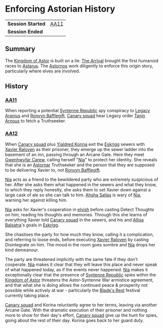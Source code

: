 # Enforcing Astorian History

|||
| --- | --- |
| **Session Started** | [AA11](../sessions/AA11.md) | storyline.2
| **Session Ended** | |

## Summary

The [Kingdom of Astor](../civilisations/kingdom-of-astor/kingdom-of-astor.md) is built on a lie: [The Arrival](../history/events/the-third-coming.md) brought the first humanoid races to [Astarus](../planes/astarus.md). The [Astornos](../organisations/astornos.md) work diligently to enforce this origin story, particularly where elves are involved.

## History

### [AA11](../sessions/AA11.md)

When reporting a potential [Syntenne Republic](../civilisations/syntenne-republic/syntenne-republic.md) spy conspiracy to [Legacy Aranius](../characters/legacy-aranius.md) and [Ronvyn Bafflegift](../characters/ronvyn-bafflegift.md), [Canary squad](../organisations/astorrel/squads/canary-squad.md) hear Legacy order [Tanin Arnous](../characters/tanin-arnous.md) to fetch a Truthseeker.

### [AA12](../sessions/AA12.md)

When [Canary squad](../organisations/astorrel/squads/canary-squad.md) plus [Yialdred Korina](../characters/yialdred-korina.md) exit the [Eskrigg](../places/cities/eskrigg.md) sewers with [Xavier Raloven](../characters/xavier-raloven.md) as their prisoner, they emerge up the sewer ladder into the basement of an inn, passing through an Arcane Gate. Here they meet [Gwenhwyfar Carew](../characters/gwenhwyfar-carew.md), calling herself "[Nia](../characters/gwenhwyfar-carew.md)" to protect her identity. She reveals that she is an [Astornar](../organisations/astornar.md) Truthseeker and the person that they are supposed to be delivering Xavier to, not [Ronvyn Bafflegift](../characters/ronvyn-bafflegift.md).

[Nia](../characters/gwenhwyfar-carew.md) acts as a friend to the bewildered party who are extremely suspicious of her. After she asks them what happened in the sewers and what they know, to which they reply honestly, she asks them to set Xavier down against a large cask of ale so she can talk to him. [Ahsha Sallas](../characters/ahsha-sallas.md) is wary of [Nia](../characters/gwenhwyfar-carew.md), warning her against killing him.

[Nia](../characters/gwenhwyfar-carew.md) asks for Xavier's cooperation in [elvish](../languages/elvish.md) before casting Detect Thoughts on him, reading his thoughts and memories. Through this she learns of everything Xavier told [Canary squad](../organisations/astorrel/squads/canary-squad.md) in the sewers, and his and [Allisa Balsatra](../characters/allisa-balsatra.md)'s goals in [Eskrigg](../places/cities/eskrigg.md).

She chastises the party for how much they know, calling it a complication, and referring to loose ends, before executing [Xavier Raloven](../characters/xavier-raloven.md) by casting Disintegrate on him. The mood in the room goes sombre and [Nia](../characters/gwenhwyfar-carew.md) drops her kind demeanour.

The party are threatened implicitly with the same fate if they don't cooperate. [Nia](../characters/gwenhwyfar-carew.md) makes it clear that they will leave this place and never speak of what happened today, as if the events never happened. [Nia](../characters/gwenhwyfar-carew.md) makes it exceptionally clear that the presence of [Syntenne Republic](../civilisations/syntenne-republic/syntenne-republic.md) spies within the [Kingdom of Astor](../civilisations/kingdom-of-astor/kingdom-of-astor.md) threatens the Astor-Syntenne War armistice agreement, and that what she is doing allows the continued peace & prosperity not possible while actively at war - particularly the [Blade's Rest](../festivals/blades-rest.md) festival currently taking place.

[Canary squad](../organisations/astorrel/squads/canary-squad.md) and Korina reluctantly agree to her terms, leaving via another Arcane Gate. With the dramatic execution of their prisoner and nothing more to show for their day's effort, [Canary squad](../organisations/astorrel/squads/canary-squad.md) give up the hunt for spies, going about the rest of their day. Korina goes back to her guard duty.
